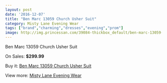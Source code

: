 ```yaml
---
layout: post
date: '2016-12-07'
title: "Ben Marc 13059 Church Usher Suit"
category: Misty Lane Evening Wear
tags: ["brand","charming","dresses","evening","prom"]
image: http://img.princessan.com/39084-thickbox_default/ben-marc-13059-church-usher-suit.jpg
---
```

Ben Marc 13059 Church Usher Suit

On Sales: **$299.99**
<a href="https://www.princessan.com/en/18187-ben-marc-13059-church-usher-suit.html"><amp-img layout="responsive" width="600" height="600" src="//img.princessan.com/39084-thickbox_default/ben-marc-13059-church-usher-suit.jpg" alt="Ben Marc 13059 Church Usher Suit 0" /></a>

Buy it: [Ben Marc 13059 Church Usher Suit](https://www.princessan.com/en/18187-ben-marc-13059-church-usher-suit.html "Ben Marc 13059 Church Usher Suit")

View more: [Misty Lane Evening Wear](https://www.princessan.com/en/159- "Misty Lane Evening Wear")